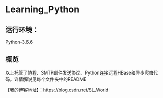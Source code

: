 # Learning_Python
## 运行环境：
Python-3.6.6
## 概览
以上托管了协程、SMTP邮件发送协议、Python连接远程HBase和异步爬虫代码。详情解说见每个文件夹中的README

【我的博客地址】：https://blog.csdn.net/SL_World
